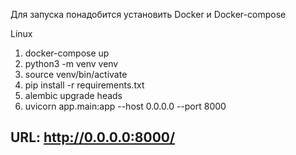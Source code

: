 Для запуска понадобится установить Docker и Docker-compose

Linux
1. docker-compose up
2. python3 -m venv venv
3. source venv/bin/activate
4. pip install -r requirements.txt
5. alembic upgrade heads
6. uvicorn app.main:app --host 0.0.0.0 --port 8000

## URL: http://0.0.0.0:8000/
